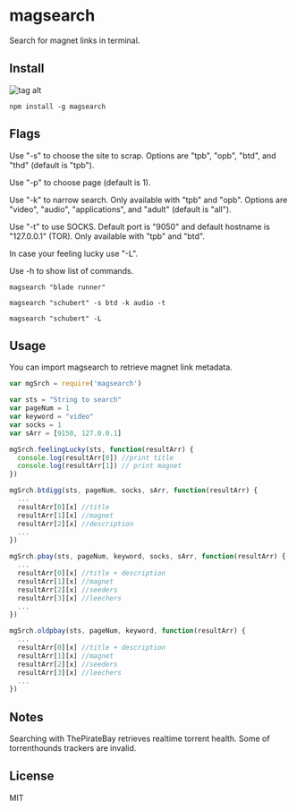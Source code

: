 # magsearch #

Search for magnet links in terminal.


## Install ##
![tag alt](https://travis-ci.org/roecrew/magsearch.svg?branch=master)
```
npm install -g magsearch
```

## Flags ##

Use "-s" to choose the site to scrap.
Options are "tpb", "opb", "btd", and "thd" (default is "tpb").
  
Use "-p" to choose page (default is 1).

Use "-k" to narrow search. Only available with "tpb" and "opb".
Options are "video", "audio", "applications", and "adult" (default is "all").

Use "-t" to use SOCKS. Default port is "9050" and default hostname is "127.0.0.1" (TOR).
Only available with "tpb" and "btd".

In case your feeling lucky use "-L".

Use -h to show list of commands.

  ```
magsearch "blade runner"
  ```

  ```
magsearch "schubert" -s btd -k audio -t
  ```
  
  ```
magsearch "schubert" -L
  ```

## Usage ##

You can import magsearch to retrieve magnet link metadata.
  ```js
  var mgSrch = require('magsearch')
  
  var sts = "String to search"
  var pageNum = 1
  var keyword = "video"
  var socks = 1
  var sArr = [9150, 127.0.0.1]
  
  mgSrch.feelingLucky(sts, function(resultArr) {
	console.log(resultArr[0]) //print title
	console.log(resultArr[1]) // print magnet
  })
  
  mgSrch.btdigg(sts, pageNum, socks, sArr, function(resultArr) {
    ...    
	resultArr[0][x] //title
	resultArr[1][x] //magnet
	resultArr[2][x] //description
	...
  })
  
  mgSrch.pbay(sts, pageNum, keyword, socks, sArr, function(resultArr) {
    ...    
	resultArr[0][x] //title + description
	resultArr[1][x] //magnet
	resultArr[2][x] //seeders
	resultArr[3][x] //leechers
	...
  })
  
  mgSrch.oldpbay(sts, pageNum, keyword, function(resultArr) {
    ...    
	resultArr[0][x] //title + description
	resultArr[1][x] //magnet
	resultArr[2][x] //seeders
	resultArr[3][x] //leechers
	...
  })
  ```

## Notes ##
Searching with ThePirateBay retrieves realtime torrent health.
Some of torrenthounds trackers are invalid.

## License ##
MIT

